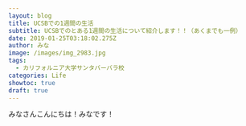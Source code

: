 ```yaml
---
layout: blog
title: UCSBでの1週間の生活
subtitle: UCSBでのとある1週間の生活について紹介します！！（あくまでも一例）
date: 2019-01-25T03:18:02.275Z
author: みな
image: /images/img_2983.jpg
tags:
  - カリフォルニア大学サンタバーバラ校
categories: Life
showtoc: true
draft: true
---
```

みなさんこんにちは！みなです！
